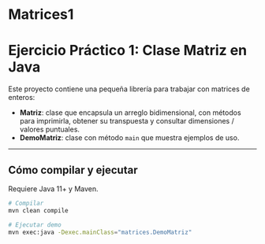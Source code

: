 # Matrices1
<!-- README.md -->
# Ejercicio Práctico 1: Clase Matriz en Java

Este proyecto contiene una pequeña librería para trabajar con matrices de enteros:

- **Matriz**: clase que encapsula un arreglo bidimensional, con métodos para imprimirla, obtener su transpuesta y consultar dimensiones / valores puntuales.
- **DemoMatriz**: clase con método `main` que muestra ejemplos de uso.

---

## Cómo compilar y ejecutar

Requiere Java 11+ y Maven.

```bash
# Compilar
mvn clean compile

# Ejecutar demo
mvn exec:java -Dexec.mainClass="matrices.DemoMatriz"
